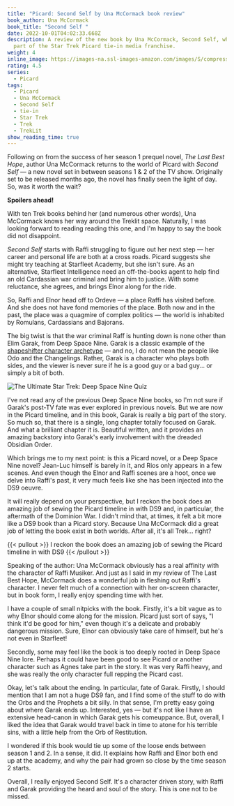 ```yaml
---
title: "Picard: Second Self by Una McCormack book review"
book_author: Una McCormack
book_title: "Second Self "
date: 2022-10-01T04:02:33.668Z
description: A review of the new book by Una McCormack, Second Self, which is
  part of the Star Trek Picard tie-in media franchise.
weight: 4
inline_image: https://images-na.ssl-images-amazon.com/images/S/compressed.photo.goodreads.com/books/1662300847i/58439631.jpg
rating: 4.5
series:
  - Picard
tags:
  - Picard
  - Una McCormack
  - Second Self
  - tie-in
  - Star Trek
  - Trek
  - TrekLit
show_reading_time: true
---
```

Following on from the success of her season 1 prequel novel, *The Last Best Hope*, author Una McCormack returns to the world of Picard with *Second Self* — a new novel set in between seasons 1 & 2 of the TV show. Originally set to be released months ago, the novel has finally seen the light of day. So, was it worth the wait?

**Spoilers ahead!**

<!--more-->

With ten Trek books behind her (and numerous other words), Una McCormack knows her way around the Treklit space. Naturally, I was looking forward to reading reading this one, and I'm happy to say the book did not disappoint. 

*Second Self* starts with Raffi struggling to figure out her next step — her career and personal life are both at a cross roads. Picard suggests she might try teaching at Starfleet Academy, but she isn't sure. As an alternative, Starfleet Intelligence need an off-the-books agent to help find an old Cardassian war criminal and bring him to justice. With some reluctance, she agrees, and brings Elnor along for the ride.

So, Raffi and Elnor head off to Ordeve — a place Raffi has visited before. And she does not have fond memories of the place. Both now and in the past, the place was a quagmire of complex politics — the world is inhabited by Romulans, Cardassians and Bajorans. 

The big twist is that the war criminal Raff is hunting down is none other than Elim Garak, from Deep Space Nine. Garak is a classic example of the [shapeshifter character archetype](https://mythcreants.com/blog/the-eight-character-archetypes-of-the-heros-journey/#shapeshifter) — and no, I do not mean the people like Odo and the Changelings. Rather, Garak is a character who plays both sides, and the viewer is never sure if he is a good guy or a bad guy... or simply a bit of both.

![The Ultimate Star Trek: Deep Space Nine Quiz](https://img.playbuzz.com/image/upload/ar_1.5,c_pad,f_jpg,b_auto/q_auto:good,f_auto,fl_lossy,w_480,c_limit,dpr_2.5/cdn/914e09db-ab6c-4054-ad48-b268f793f36a/00f538a7-609f-4167-8ce8-8beaa27c50f4.jpg)

I've not read any of the previous Deep Space Nine books, so I'm not sure if Garak's post-TV fate was ever explored in previous novels. But we are now in the Picard timeline, and in this book, Garak is really a big part of the story. So much so, that there is a single, long chapter totally focused on Garak. And what a brilliant chapter it is. Beautiful written, and it provides an amazing backstory into Garak's early involvement with the dreaded Obsidian Order.

Which brings me to my next point: is this a Picard novel, or a Deep Space Nine novel? Jean-Luc himself is barely in it, and Rios only appears in a few scenes. And even though the Elnor and Raffi scenes are a hoot, once we delve into Raffi's past, it very much feels like she has been injected into the DS9 oeuvre.

It will really depend on your perspective, but I reckon the book does an amazing job of sewing the Picard timeline in with DS9 and, in particular, the aftermath of the Dominion War. I didn't mind that, at times, it felt a bit more like a DS9 book than a Picard story. Because Una McCormack did a great job of letting the book exist in both worlds. After all, it's all Trek... right?

{{< pullout >}} I reckon the book does an amazing job of sewing the Picard timeline in with DS9 {{< /pullout >}}

Speaking of the author: Una McCormack obviously has a real affinity with the character of Raffi Musiker. And just as I said in my review of The Last Best Hope, McCormack does a wonderful job in fleshing out Raffi's character. I never felt much of a connection with her on-screen character, but in book form, I really enjoy spending time with her. 

I have a couple of small nitpicks with the book. Firstly, it's a bit vague as to why Elnor should come along for the mission. Picard just sort of says, "I think it'd be good for him," even though it's a delicate and probably dangerous mission. Sure, Elnor can obviously take care of himself, but he's not even in Starfleet!

Secondly, some may feel like the book is too deeply rooted in Deep Space Nine lore. Perhaps it could have been good to see Picard or another character such as Agnes take part in the story. It was very Raffi heavy, and she was really the only character full repping the Picard cast. 

Okay, let's talk about the ending. In particular, fate of Garak. Firstly, I should mention that I am not a huge DS9 fan, and I find some of the stuff to do with the Orbs and the Prophets a bit silly. In that sense, I'm pretty easy going about where Garak ends up. Interested, yes — but it's not like I have an extensive head-canon in which Garak gets his comeuppance. But, overall, I liked the idea that Garak would travel back in time to atone for his terrible sins, with a little help from the Orb of Restitution.

I wondered if this book would tie up some of the loose ends between season 1 and 2. In a sense, it did. It explains how Raffi and Elnor both end up at the academy, and why the pair had grown so close by the time season 2 starts.

Overall, I really enjoyed Second Self. It's a character driven story, with Raffi and Garak providing the heard and soul of the story. This is one not to be missed.
